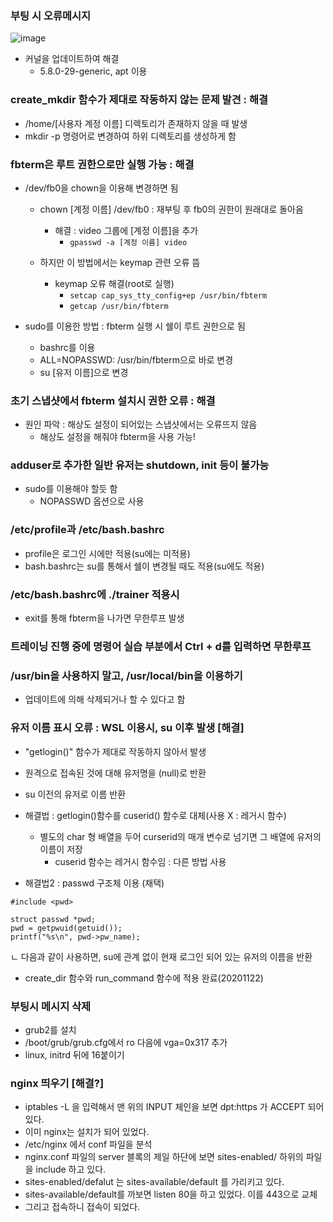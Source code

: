 ### 부팅 시 오류메시지 
![image](https://user-images.githubusercontent.com/67176669/100335410-50ed2800-3018-11eb-9f4d-9af3305140ed.png)
- 커널을 업데이트하여 해결
  - 5.8.0-29-generic, apt 이용

### create_mkdir 함수가 제대로 작동하지 않는 문제 발견 : 해결
- /home/[사용자 계정 이름] 디렉토리가 존재하지 않을 때 발생
- mkdir -p 명령어로 변경하여 하위 디렉토리를 생성하게 함

### fbterm은 루트 권한으로만 실행 가능 : 해결
- /dev/fb0을 chown을 이용해 변경하면 됨
  - chown [계정 이름] /dev/fb0 : 재부팅 후 fb0의 권한이 원래대로 돌아옴
    - 해결 : video 그룹에 [계정 이름]을 추가
      - ```gpasswd -a [계정 이름] video```
      
  - 하지만 이 방법에서는 keymap 관련 오류 뜸
    - keymap 오류 해결(root로 실행)
      - ```setcap cap_sys_tty_config+ep /usr/bin/fbterm```
      - ```getcap /usr/bin/fbterm```

- sudo를 이용한 방법 : fbterm 실행 시 쉘이 루트 권한으로 됨
  - bashrc를 이용
  - ALL=NOPASSWD: /usr/bin/fbterm으로 바로 변경
  - su [유저 이름]으로 변경
  
### 초기 스냅샷에서 fbterm 설치시 권한 오류 : 해결
- 원인 파악 : 해상도 설정이 되어있는 스냅샷에서는 오류뜨지 않음
  - 해상도 설정을 해줘야 fbterm을 사용 가능!

### adduser로 추가한 일반 유저는 shutdown, init 등이 불가능
- sudo를 이용해야 할듯 함
  - NOPASSWD 옵션으로 사용

### /etc/profile과 /etc/bash.bashrc
- profile은 로그인 시에만 적용(su에는 미적용)
- bash.bashrc는 su를 통해서 쉘이 변경될 때도 적용(su에도 적용)

### /etc/bash.bashrc에 ./trainer 적용시 
- exit를 통해 fbterm을 나가면 무한루프 발생

### 트레이닝 진행 중에 명령어 실습 부분에서 Ctrl + d를 입력하면 무한루프

### /usr/bin을 사용하지 말고, /usr/local/bin을 이용하기
- 업데이트에 의해 삭제되거나 할 수 있다고 함

### 유저 이름 표시 오류 : WSL 이용시, su 이후 발생 [해결]
- "getlogin()" 함수가 제대로 작동하지 않아서 발생
- 원격으로 접속된 것에 대해 유저명을 (null)로 반환
- su 이전의 유저로 이름 반환

- 해결법 : getlogin()함수를 cuserid() 함수로 대체(사용 X : 레거시 함수)
  - 별도의 char 형 배열을 두어 curserid의 매개 변수로 넘기면 그 배열에 유저의 이름이 저장
    - cuserid 함수는 레거시 함수임 : 다른 방법 사용
    
 - 해결법2 : passwd 구조체 이용 (채택)
 ```
 #include <pwd>
 
 struct passwd *pwd;
 pwd = getpwuid(getuid());
 printf("%s\n", pwd->pw_name);
 ```
 ㄴ 다음과 같이 사용하면, su에 관계 없이 현재 로그인 되어 있는 유저의 이름을 반환
 
 - create_dir 함수와 run_command 함수에 적용 완료(20201122)
  
### 부팅시 메시지 삭제
- grub2를 설치
- /boot/grub/grub.cfg에서 ro 다음에 vga=0x317 추가
- linux, initrd 뒤에 16붙이기 

### nginx 띄우기 [해결?]
- iptables -L 을 입력해서 맨 위의 INPUT 체인을 보면 dpt:https 가 ACCEPT 되어 있다.
- 이미 nginx는 설치가 되어 있었다.
- /etc/nginx 에서 conf 파일을 분석
- nginx.conf 파일의 server 블록의 제일 하단에 보면 sites-enabled/ 하위의 파일을 include 하고 있다.
- sites-enabled/defalut 는 sites-available/default 를 가리키고 있다.
- sites-available/default를 까보면 listen 80을 하고 있었다. 이를 443으로 교체
- 그리고 접속하니 접속이 되었다.
